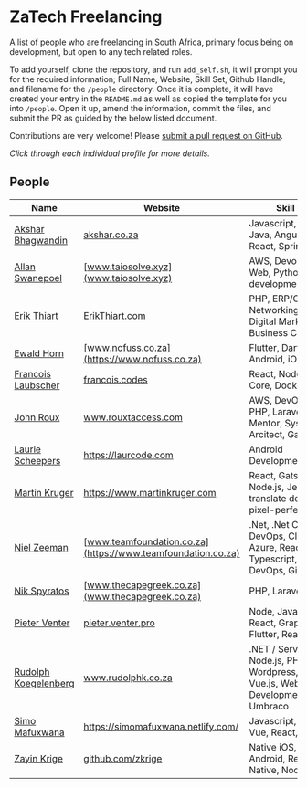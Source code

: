 # ZaTech Freelancing

A list of people who are freelancing in South Africa, primary focus being on development, but open to any tech related roles.

To add yourself, clone the repository, and run `add_self.sh`, it will prompt you for the required information; Full Name, Website, Skill Set, Github Handle, and filename for the `/people` directory. Once it is complete, it will have created your entry in the `README.md` as well as copied the template for you into `/people`. Open it up, amend the information, commit the files, and submit the PR as guided by the below listed document.

Contributions are very welcome! Please
[submit a pull request on GitHub](/CONTRIBUTING.md).

_Click through each individual profile for more details._

## People

Name | Website | Skill Set | GitHub
------------ | ------- | ------- | -------
[Akshar Bhagwandin](/people/aksharbhagwandin.md) | [akshar.co.za](https://akshar.co.za) | Javascript, NodeJs, Java, Angular, React, Spring | [GitHub](https://github.com/aksharbhagwandin)
[Allan Swanepoel](/people/allansw.md) | [www.taiosolve.xyz](www.taiosolve.xyz) | AWS, Devopsy stuff, Web, Python development | [GitHub](https://github.com/allanice001)
[Erik Thiart](/people/erikthiart.md) | [ErikThiart.com](https://erikthiart.com) | PHP, ERP/CRM, Networking/Mikrotik, Digital Marketing, Business Consulting | [GitHub](https://github.com/erikthiart)
[Ewald Horn](/people/ewaldhorn.md) | [www.nofuss.co.za](https://www.nofuss.co.za) | Flutter, Dart, Android, iOS | [GitHub](https://github.com/ewaldhorn)
[Francois Laubscher](/people/francoislaubscher.md) | [francois.codes](https://francois.codes) | React, NodeJS, .NET Core, Docker, Web | [GitHub](https://github.com/fjlaubscher)
[John Roux](/people/johnroux.md) | www.rouxtaccess.com | AWS, DevOpsy stuff, PHP, Laravel, API, Mentor, Systems Arcitect, Gatekeeper | [GitHub](https://github.com/JohnRoux)
[Laurie Scheepers](/people/laursch.md) | https://laurcode.com | Android Development | [GitHub](https://github.com/lauriescheepers)
[Martin Kruger](/people/martinkruger) | https://www.martinkruger.com | React, Gatsby, Node.js, Jest, TDD, translate design to pixel-perfect code | [GitHub](https://github.com/martink-rsa)
[Niel Zeeman](/people/niel_zeeman.md) | [www.teamfoundation.co.za](https://www.teamfoundation.co.za) | .Net, .Net Core, DevOps, Cloud, Azure, ReactJS, Typescript, Azure DevOps, GitHub | [GitHub](https://github.com/nielzeeman)
[Nik Spyratos](/people/nikspyratos.md) | [www.thecapegreek.co.za](www.thecapegreek.co.za) | PHP, Laravel, Web | [GitHub](https://github.com/nikolaos-spyratos)
[Pieter Venter](/people/pieterventer.md) | [pieter.venter.pro](https://pieter.venter.pro) | Node, Javascript, React, GraphQL, Flutter, React Native | [GitHub](https://github.com/cyrus-za)
[Rudolph Koegelenberg](/people/rudolphk.md) | www.rudolphk.co.za | .NET / ServiceStack, Node.js, PHP, Wordpress, Angular, Vue.js, Web Development, Umbraco | [GitHub](https://github.com/rudolph2907)
[Simo Mafuxwana](/people/simomafuxwana) | https://simomafuxwana.netlify.com/ | Javascript, Nuxt, Vue, React, PWAs | [GitHub](https://github.com/dlodeprojuicer)
[Zayin Krige](/people/zayinkrige.md) | [github.com/zkrige](http://github.com/zkrige) | Native iOS, Native Android, React Native, NodeJS | [GitHub](https://github.com/zkrige)
